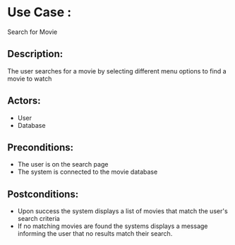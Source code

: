 # Use Case :

Search for Movie

## Description:

The user searches for a movie by selecting different menu options to find a movie to watch

## Actors:

- User
- Database

## Preconditions:

- The user is on the search page
- The system is connected to the movie database

## Postconditions:

- Upon success the system displays a list of movies that match the user's search criteria
- If no matching movies are found the systems displays a message informing the user that no results match their search.
